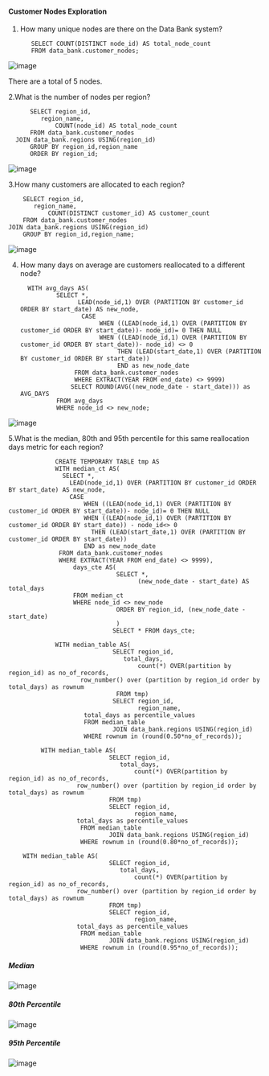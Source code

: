 #### Customer Nodes Exploration

1. How many unique nodes are there on the Data Bank system?

          SELECT COUNT(DISTINCT node_id) AS total_node_count
          FROM data_bank.customer_nodes;
	  
![image](https://user-images.githubusercontent.com/104596844/176970603-13d42a6d-0e53-498f-ae49-d82b1a8e2e4b.png)

There are a total of 5 nodes. 

2.What is the number of nodes per region?

          SELECT region_id,
	         region_name,
                 COUNT(node_id) AS total_node_count
          FROM data_bank.customer_nodes
	  JOIN data_bank.regions USING(region_id)
          GROUP BY region_id,region_name
          ORDER BY region_id;
	  
![image](https://user-images.githubusercontent.com/104596844/176970970-c07c7076-7727-406f-85fd-6691b23eab9c.png)


3.How many customers are allocated to each region?

        SELECT region_id,
	       region_name,
               COUNT(DISTINCT customer_id) AS customer_count
        FROM data_bank.customer_nodes
	JOIN data_bank.regions USING(region_id)
        GROUP BY region_id,region_name;
	
![image](https://user-images.githubusercontent.com/104596844/176971213-5921e253-d17a-4edb-9ea2-a0799c79c0bf.png)

4. How many days on average are customers reallocated to a different node?

         WITH avg_days AS(
                 SELECT *, 
                       LEAD(node_id,1) OVER (PARTITION BY customer_id ORDER BY start_date) AS new_node,
                        CASE 
                             WHEN ((LEAD(node_id,1) OVER (PARTITION BY customer_id ORDER BY start_date))- node_id)= 0 THEN NULL
                             WHEN ((LEAD(node_id,1) OVER (PARTITION BY customer_id ORDER BY start_date))- node_id) <> 0
                                  THEN (LEAD(start_date,1) OVER (PARTITION BY customer_id ORDER BY start_date))
                                  END as new_node_date
		              FROM data_bank.customer_nodes
		              WHERE EXTRACT(YEAR FROM end_date) <> 9999)       
		             SELECT ROUND(AVG((new_node_date - start_date))) as AVG_DAYS
                 FROM avg_days 
                 WHERE node_id <> new_node;
		 
![image](https://user-images.githubusercontent.com/104596844/176971317-ba655dd7-ba5b-4bd8-b88d-143d3fe510ed.png)
                                 
5.What is the median, 80th and 95th percentile for this same reallocation days metric for each region?

                 CREATE TEMPORARY TABLE tmp AS
                 WITH median_ct AS(
				   SELECT *, 
					 LEAD(node_id,1) OVER (PARTITION BY customer_id ORDER BY start_date) AS new_node,
					 CASE 
				         WHEN ((LEAD(node_id,1) OVER (PARTITION BY customer_id ORDER BY start_date))- node_id)= 0 THEN NULL
				         WHEN ((LEAD(node_id,1) OVER (PARTITION BY customer_id ORDER BY start_date)) - node_id<> 0
					       THEN (LEAD(start_date,1) OVER (PARTITION BY customer_id ORDER BY start_date))
				         END as new_node_date
				  FROM data_bank.customer_nodes
				  WHERE EXTRACT(YEAR FROM end_date) <> 9999),
                      days_cte AS(
                                  SELECT *,
                                        (new_node_date - start_date) AS total_days
			          FROM median_ct
			          WHERE node_id <> new_node
                                  ORDER BY region_id, (new_node_date - start_date)
                                  )
                                 SELECT * FROM days_cte;
                   
                 WITH median_table AS(
                                 SELECT region_id, 
	                                total_days, 
                                        count(*) OVER(partition by region_id) as no_of_records,
				        row_number() over (partition by region_id order by total_days) as rownum
                                  FROM tmp)
                                 SELECT region_id,
                                        region_name,
				         total_days as percentile_values
		                 FROM median_table
                                 JOIN data_bank.regions USING(region_id)
		                 WHERE rownum in (round(0.50*no_of_records));
				 
	         WITH median_table AS(
                                SELECT region_id, 
	                               total_days, 
                                       count(*) OVER(partition by region_id) as no_of_records,
				       row_number() over (partition by region_id order by total_days) as rownum
                                FROM tmp)
                                SELECT region_id,
                                       region_name,
				       total_days as percentile_values
		                FROM median_table
                                JOIN data_bank.regions USING(region_id)
		                WHERE rownum in (round(0.80*no_of_records));
				
		WITH median_table AS(
                                SELECT region_id, 
	                               total_days, 
                                       count(*) OVER(partition by region_id) as no_of_records,
				       row_number() over (partition by region_id order by total_days) as rownum
                                FROM tmp)
                                SELECT region_id,
                                       region_name,
				       total_days as percentile_values
		                FROM median_table
                                JOIN data_bank.regions USING(region_id)
		                WHERE rownum in (round(0.95*no_of_records));
				
##### Median

![image](https://user-images.githubusercontent.com/104596844/176972197-fbfa7e8a-6c48-42d7-bec9-4b8ad1ec9038.png)

##### 80th Percentile

![image](https://user-images.githubusercontent.com/104596844/176972255-637868ae-770a-4b61-bf3e-088f5aa3c834.png)

##### 95th Percentile

![image](https://user-images.githubusercontent.com/104596844/176972318-cfbe13d9-dcd2-460e-879a-3e9b2f4a34c8.png)
                    
                    
                    
                    

